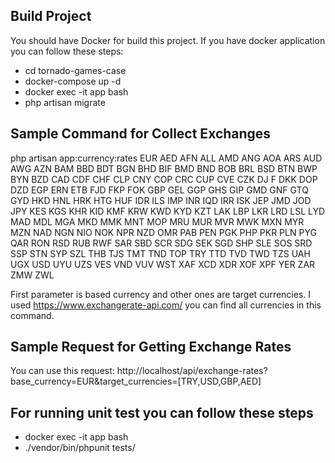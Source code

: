 ## Build Project
You should have Docker for build this project. If you have docker application you can follow these steps:
- cd tornado-games-case
- docker-compose up -d
- docker exec -it app bash
- php artisan migrate

## Sample Command for Collect Exchanges
php artisan app:currency:rates EUR AED AFN ALL AMD ANG AOA ARS AUD AWG AZN BAM BBD BDT BGN BHD BIF BMD BND BOB BRL BSD BTN BWP BYN BZD CAD CDF CHF CLP CNY COP CRC CUP CVE CZK DJ
F DKK DOP DZD EGP ERN ETB FJD FKP FOK GBP GEL GGP GHS GIP GMD GNF GTQ GYD HKD HNL HRK HTG HUF IDR ILS IMP INR IQD IRR ISK JEP JMD JOD JPY KES KGS KHR KID KMF KRW KWD KYD KZT LAK LBP LKR LRD LSL LYD MAD MDL MGA MKD MMK MNT MOP MRU MUR MVR MWK MXN MYR MZN NAD NGN NIO NOK NPR NZD OMR PAB PEN PGK PHP PKR PLN PYG QAR RON RSD RUB RWF SAR SBD SCR SDG SEK SGD SHP SLE SOS SRD SSP STN SYP SZL THB TJS TMT TND TOP TRY TTD TVD TWD TZS UAH UGX USD UYU UZS VES VND VUV WST XAF XCD XDR XOF XPF YER ZAR ZMW ZWL

First parameter is based currency and other ones are target currencies. 
I used https://www.exchangerate-api.com/ you can find all currencies in this command.

## Sample Request for Getting Exchange Rates
You can use this request: http://localhost/api/exchange-rates?base_currency=EUR&target_currencies=[TRY,USD,GBP,AED]

## For running unit test you can follow these steps

- docker exec -it app bash
- ./vendor/bin/phpunit tests/

